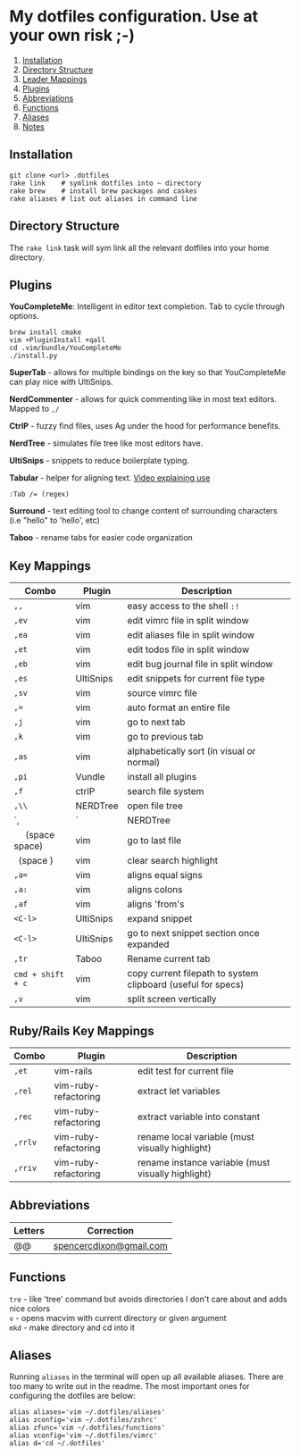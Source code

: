 My dotfiles configuration.  Use at your own risk ;-)
=======
1.  [Installation](#installation)
2.  [Directory Structure](#directory-structure)
3.  [Leader Mappings](#leader-mappings)
4.  [Plugins](#plugins)
5.  [Abbreviations](#abbreviations)
6.  [Functions](#functions)
7.  [Aliases](#aliases)
8.  [Notes](./NOTES.md)

## Installation
```
git clone <url> .dotfiles
rake link    # symlink dotfiles into ~ directory
rake brew    # install brew packages and caskes
rake aliases # list out aliases in command line
```

## Directory Structure
The `rake link` task will sym link all the relevant dotfiles into your home directory.  

## Plugins
**YouCompleteMe**: Intelligent in editor text completion.  Tab to cycle through options.

```
brew install cmake
vim +PluginInstall +qall
cd .vim/bundle/YouCompleteMe
./install.py
```

**SuperTab** - allows for multiple bindings on the <tab> key so that YouCompleteMe can play nice with UltiSnips.

**NerdCommenter** - allows for quick commenting like in most text editors.  Mapped to `,/`

**CtrlP** - fuzzy find files, uses Ag under the hood for performance benefits.

**NerdTree** - simulates file tree like most editors have.

**UltiSnips** - snippets to reduce boilerplate typing.

**Tabular** - helper for aligning text. [Video explaining use](http://vimcasts.org/episodes/aligning-text-with-tabular-vim/)
```
:Tab /= (regex)
```

**Surround** - text editing tool to change content of surrounding characters
(i.e "hello" to 'hello', etc)

**Taboo** - rename tabs for easier code organization

## Key Mappings
|Combo|Plugin|Description|
|-----|------|-----------|
|`,,`|vim|easy access to the shell `:!`|
|`,ev`|vim|edit vimrc file in split window|
|`,ea`|vim|edit aliases file in split window|
|`,et`|vim|edit todos file in split window|
|`,eb`|vim|edit bug journal file in split window|
|`,es`|UltiSnips|edit snippets for current file type|
|`,sv`|vim|source vimrc file|
|`,=`|vim|auto format an entire file|
|`,j`|vim|go to next tab|
|`,k`|vim|go to previous tab|
|`,as`|vim|alphabetically sort (in visual or normal)|
|`,pi`|Vundle|install all plugins|
|`,f`|ctrlP|search file system|
|`,\\`|NERDTree|open file tree|
|`,|`|NERDTree|go to current file in file tree|
|`  ` (space space)|vim|go to last file|
|` `(space )|vim|clear search highlight|
|`,a=`|vim|aligns equal signs|
|`,a:`|vim|aligns colons|
|`,af`|vim|aligns 'from's|
|`<C-l>`|UltiSnips|expand snippet|
|`<C-l>`|UltiSnips|go to next snippet section once expanded|
|`,tr`|Taboo|Rename current tab|
|`cmd + shift + c`|vim|copy current filepath to system clipboard (useful for specs)|
|`,v`|vim|split screen vertically|

## Ruby/Rails Key Mappings
|Combo|Plugin|Description|
|-----|------|-----------|
|`,et`|vim-rails|edit test for current file|
|`,rel`|vim-ruby-refactoring|extract let variables|
|`,rec`|vim-ruby-refactoring|extract variable into constant|
|`,rrlv`|vim-ruby-refactoring|rename local variable (must visually highlight)|
|`,rriv`|vim-ruby-refactoring|rename instance variable (must visually highlight)|


## Abbreviations
|Letters|Correction|
|-----|------|
|@@|spencercdixon@gmail.com|

## Functions
`tre` - like 'tree' command but avoids directories I don't care about and adds nice colors  
`v` - opens macvim with current directory or given argument   
`mkd` - make directory and cd into it  

## Aliases
Running `aliases` in the terminal will open up all available aliases.  There are too many to write out in the readme.  The most important ones for configuring the dotfiles are below:

```
alias aliases='vim ~/.dotfiles/aliases'
alias zconfig='vim ~/.dotfiles/zshrc'
alias zfunc='vim ~/.dotfiles/functions'
alias vconfig='vim ~/.dotfiles/vimrc'
alias d='cd ~/.dotfiles'
```
